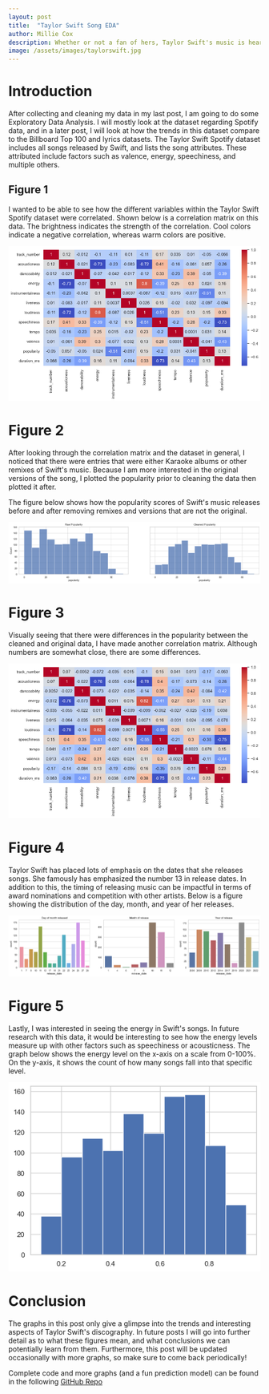```yaml
---
layout: post
title:  "Taylor Swift Song EDA"
author: Millie Cox
description: Whether or not a fan of hers, Taylor Swift's music is heard and loved everywhere. This post shows how to collect data about Taylor Swift songs from different sources.
image: /assets/images/taylorswift.jpg
---
```


# Introduction

After collecting and cleaning my data in my last post, I am going to do some Exploratory Data Analysis. I will mostly look at the dataset regarding Spotify data, and in a later post, I will look at how the trends in this dataset compare to the Billboard Top 100 and lyrics datasets. The Taylor Swift Spotify dataset includes all songs released by Swift, and lists the song attributes. These attributed include factors such as valence, energy, speechiness, and multiple others.

## Figure 1

I wanted to be able to see how the different variables within the Taylor Swift Spotify dataset were correlated. Shown below is a correlation matrix on this data. The brightness indicates the strength of the correlation. Cool colors indicate a negative correlation, whereas warm colors are positive.

![Image](https://raw.githubusercontent.com/millizoid/my386blog/main/assets/images/correlationmatrix2.jpg)

# Figure 2

After looking through the correlation matrix and the dataset in general, I noticed that there were entries that were either Karaoke albums or other remixes of Swift's music. Because I am more interested in the original versions of the song, I plotted the popularity prior to cleaning the data then plotted it after.

The figure below shows how the popularity scores of Swift's music releases before and after removing remixes and versions that are not the original.

![Figure](https://raw.githubusercontent.com/millizoid/my386blog/main/assets/images/cleaneddata.jpg)

# Figure 3

Visually seeing that there were differences in the popularity between the cleaned and original data, I have made another correlation matrix. Although numbers are somewhat close, there are some differences.

![Figure](https://raw.githubusercontent.com/millizoid/my386blog/main/assets/images/correlationmatrix.jpg)

# Figure 4

Taylor Swift has placed lots of emphasis on the dates that she releases songs. She famously has emphasized the number 13 in release dates. In addition to this, the timing of releasing music can be impactful in terms of award nominations and competition with other artists. Below is a figure showing the distribution of the day, month, and year of her releases.

![Figure](https://raw.githubusercontent.com/millizoid/my386blog/main/assets/images/releasecounts.jpg)

# Figure 5

Lastly, I was interested in seeing the energy in Swift's songs. In future research with this data, it would be interesting to see how the energy levels measure up with other factors such as speechiness or acousticness. The graph below shows the energy level on the x-axis on a scale from 0-100%. On the y-axis, it shows the count of how many songs fall into that specific level.

![Figure](https://raw.githubusercontent.com/millizoid/my386blog/main/assets/images/energy.jpg)

# Conclusion

The graphs in this post only give a glimpse into the trends and interesting aspects of Taylor Swift's discography. In future posts I will go into further detail as to what these figures mean, and what conclusions we can potentially learn from them. Furthermore, this post will be updated occasionally with more graphs, so make sure to come back periodically!

Complete code and more graphs (and a fun prediction model) can be found in the following [GitHub Repo](https://github.com/millizoid/taylor_swift_song_project/blob/main/ts_popularity_model.ipynb)